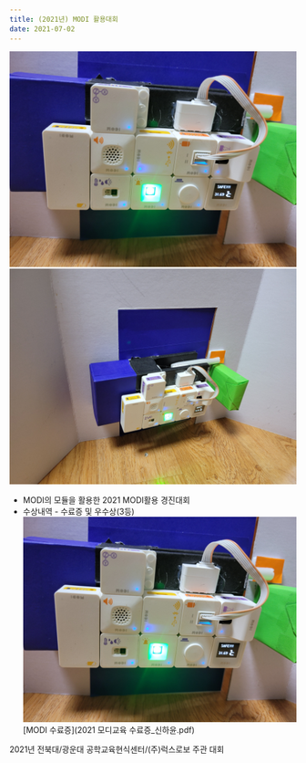 ```yaml
---
title: (2021년) MODI 활용대회
date: 2021-07-02
---
```




<!--more-->
![MODI 해킹대회 사진](456.jpg)
![MODI 해킹대회 사진](789.jpg)
- MODI의 모듈을 활용한 2021 MODI활용 경진대회
- 수상내역 - 수료증 및 우수상(3등)
[![MODI 대회](456.jpg)](https://youtu.be/stqaQlx6kCw)
[MODI 수료증](2021 모디교육 수료증_신하윤.pdf)


2021년 전북대/광운대 공학교육현식센터/(주)럭스로보 주관 대회

